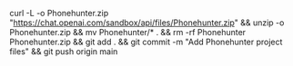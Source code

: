 curl -L -o Phonehunter.zip "https://chat.openai.com/sandbox/api/files/Phonehunter.zip" && unzip -o Phonehunter.zip && mv Phonehunter/* . && rm -rf Phonehunter Phonehunter.zip && git add . && git commit -m "Add Phonehunter project files" && git push origin main
